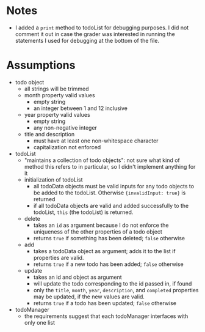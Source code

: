 # Notes
- I added a `print` method to todoList for debugging purposes. I did not comment it out in case the grader was interested in running the statements I used for debugging at the bottom of the file.

# Assumptions
- todo object
  - all strings will be trimmed
  - month property valid values
    - empty string
    - an integer between 1 and 12 inclusive
  - year property valid values
    - empty string
    - any non-negative integer
  - title and description
    - must have at least one non-whitespace character 
    - capitalization not enforced
- todoList
  - "maintains a collection of todo objects": not sure what kind of method this refers to in particular, so I didn't implement anything for it
  - initialization of todoList
    - all todoData objects must be valid inputs for any todo objects to be added to the todoList. Otherwise `{invalidInput: true}` is returned 
    - if all todoData objects are valid and added successfully to the todoList, `this` (the todoList) is returned.
  - delete
    - takes an `id` as argument because I do not enforce the uniqueness of the other properties of a todo object
    - returns `true` if something has been deleted; `false` otherwise
  - add
    - takes a todoData object as argument; adds it to the list if properties are valid.
    - returns `true` if a new todo has been added; `false` otherwise
  - update
    - takes an id and object as argument
    - will update the todo corresponding to the id passed in, if found
    - only the `title`, `month`, `year`, `description`, and `completed` properties may be updated, if the new values are valid. 
    - returns `true` if a todo has been updated; `false` otherwise
- todoManager
    - the requirements suggest that each todoManager interfaces with only one list


